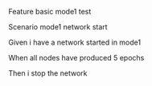 Feature basic mode1 test

Scenario mode1 network start

Given i have a network started in mode1

When all nodes have produced 5 epochs

Then i stop the network
